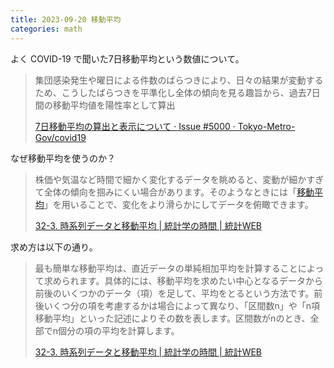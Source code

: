 ```yaml
---
title: 2023-09-20 移動平均
categories: math
---
```


よく COVID-19 で聞いた7日移動平均という数値について。

> 集団感染発生や曜日による件数のばらつきにより、日々の結果が変動するため、こうしたばらつきを平準化し全体の傾向を見る趣旨から、過去7日間の移動平均値を陽性率として算出
>
> [7日移動平均の算出と表示について · Issue #5000 · Tokyo-Metro-Gov/covid19](https://github.com/Tokyo-Metro-Gov/covid19/issues/5000)

なぜ移動平均を使うのか？

> 株価や気温など時間で細かく変化するデータを眺めると、変動が細かすぎて全体の傾向を掴みにくい場合があります。そのようなときには「[移動平均](https://bellcurve.jp/statistics/glossary/648.html)」を用いることで、変化をより滑らかにしてデータを俯瞰できます。
>
> [32-3. 時系列データと移動平均 \| 統計学の時間 \| 統計WEB](https://bellcurve.jp/statistics/course/12933.html)

求め方は以下の通り。

> 最も簡単な移動平均は、直近データの単純相加平均を計算することによって求められます。具体的には、移動平均を求めたい中心となるデータから前後のいくつかのデータ（項）を足して、平均をとるという方法です。前後いくつ分の項を考慮するかは場合によって異なり、「区間数n」や「n項移動平均」といった記述によりその数を表します。区間数がnのとき、全部でn個分の項の平均を計算します。
>
> [32-3. 時系列データと移動平均 \| 統計学の時間 \| 統計WEB](https://bellcurve.jp/statistics/course/12933.html)
